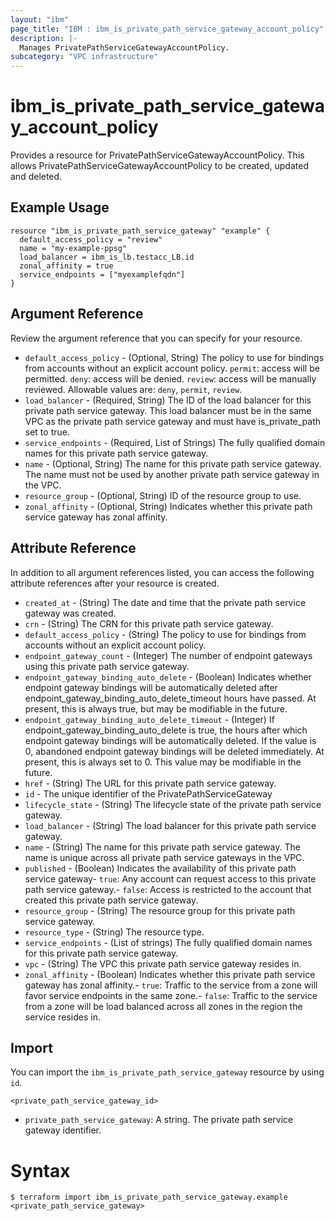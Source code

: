 ```yaml
---
layout: "ibm"
page_title: "IBM : ibm_is_private_path_service_gateway_account_policy"
description: |-
  Manages PrivatePathServiceGatewayAccountPolicy.
subcategory: "VPC infrastructure"
---
```


# ibm_is_private_path_service_gateway_account_policy

Provides a resource for PrivatePathServiceGatewayAccountPolicy. This allows PrivatePathServiceGatewayAccountPolicy to be created, updated and deleted.

## Example Usage

```hcl
resource "ibm_is_private_path_service_gateway" "example" {
  default_access_policy = "review"
  name = "my-example-ppsg"
  load_balancer = ibm_is_lb.testacc_LB.id
  zonal_affinity = true
  service_endpoints = ["myexamplefqdn"]
}
```

## Argument Reference

Review the argument reference that you can specify for your resource.

- `default_access_policy` - (Optional, String) The policy to use for bindings from accounts without an explicit account policy. `permit`: access will be permitted. `deny`:  access will be denied. `review`: access will be manually reviewed. Allowable values are: `deny`, `permit`, `review`. 
- `load_balancer` - (Required, String) The ID of the load balancer for this private path service gateway. This load balancer must be in the same VPC as the private path service gateway and must have is_private_path set to true.
- `service_endpoints` - (Required, List of Strings) The fully qualified domain names for this private path service gateway.
- `name` - (Optional, String) The name for this private path service gateway. The name must not be used by another private path service gateway in the VPC. 
- `resource_group` - (Optional, String) ID of the resource group to use.
- `zonal_affinity` - (Optional, String) Indicates whether this private path service gateway has zonal affinity.

## Attribute Reference

In addition to all argument references listed, you can access the following attribute references after your resource is created.


- `created_at` - (String) The date and time that the private path service gateway was created.
- `crn` - (String) The CRN for this private path service gateway.
- `default_access_policy` - (String) The policy to use for bindings from accounts without an explicit account policy.
- `endpoint_gateway_count` - (Integer) The number of endpoint gateways using this private path service gateway.
- `endpoint_gateway_binding_auto_delete` - (Boolean) Indicates whether endpoint gateway bindings will be automatically deleted after endpoint_gateway_binding_auto_delete_timeout hours have passed. At present, this is always true, but may be modifiable in the future.
- `endpoint_gateway_binding_auto_delete_timeout` - (Integer) If endpoint_gateway_binding_auto_delete is true, the hours after which endpoint gateway bindings will be automatically deleted. If the value is 0, abandoned endpoint gateway bindings will be deleted immediately. At present, this is always set to 0. This value may be modifiable in the future.
- `href` - (String) The URL for this private path service gateway.
- `id` - The unique identifier of the PrivatePathServiceGateway
- `lifecycle_state` - (String) The lifecycle state of the private path service gateway.
- `load_balancer` - (String) The load balancer for this private path service gateway.
- `name` - (String) The name for this private path service gateway. The name is unique across all private path service gateways in the VPC.
- `published` - (Boolean) Indicates the availability of this private path service gateway- `true`: Any account can request access to this private path service gateway.- `false`: Access is restricted to the account that created this private path service gateway.
- `resource_group` - (String) The resource group for this private path service gateway.
- `resource_type` - (String) The resource type.
- `service_endpoints` - (List of strings) The fully qualified domain names for this private path service gateway.
- `vpc` - (String) The VPC this private path service gateway resides in.
- `zonal_affinity` - (Boolean) Indicates whether this private path service gateway has zonal affinity.- `true`:  Traffic to the service from a zone will favor service endpoints in the same zone.- `false`: Traffic to the service from a zone will be load balanced across all zones           in the region the service resides in.


## Import

You can import the `ibm_is_private_path_service_gateway` resource by using `id`.


```
<private_path_service_gateway_id>
```
- `private_path_service_gateway`: A string. The private path service gateway identifier.


# Syntax
```
$ terraform import ibm_is_private_path_service_gateway.example <private_path_service_gateway>
```
